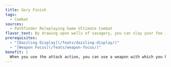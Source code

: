 ```yaml
---
title: Gory Finish
tags:
  - Combat
sources:
  - Pathfinder Roleplaying Game Ultimate Combat
flavor_text: By drawing upon wells of savagery, you can slay your foe in creative and horrifyingly gruesome manners, intimidating nearby foes.
prerequisites:
  - "[Dazzling Display](/feats/dazzling-display/)"
  - "[Weapon Focus](/feats/weapon-focus/)"
benefit: |
  When you use the attack action, you can use a weapon with which you have [Weapon Focus](/feats/weapon-focus/) to make a single attack at your highest base attack bonus. If you reduce your target to negative hit points, you can spend a swift action to make an [Intimidate](/skills/intimidate/) check to demoralize all foes within 30 feet who could see your attack.
---
```


